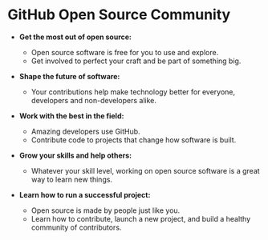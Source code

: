 # GitHub Open Source Community

- **Get the most out of open source:**
  - Open source software is free for you to use and explore.
  - Get involved to perfect your craft and be part of something big.

- **Shape the future of software:**
  - Your contributions help make technology better for everyone, developers and non-developers alike.

- **Work with the best in the field:**
  - Amazing developers use GitHub.
  - Contribute code to projects that change how software is built.

- **Grow your skills and help others:**
  - Whatever your skill level, working on open source software is a great way to learn new things.

- **Learn how to run a successful project:**
  - Open source is made by people just like you.
  - Learn how to contribute, launch a new project, and build a healthy community of contributors.



